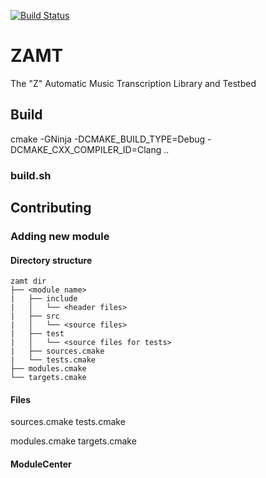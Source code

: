 [![Build Status](https://travis-ci.com/gerazo/zamt.svg?branch=master)](https://travis-ci.com/gerazo/zamt)

# ZAMT

The "Z" Automatic Music Transcription Library and Testbed

## Build

cmake -GNinja -DCMAKE_BUILD_TYPE=Debug -DCMAKE_CXX_COMPILER_ID=Clang ..

### build.sh

## Contributing

### Adding new module

#### Directory structure

    zamt dir
    ├── <module name>
    |   ├── include
    |   │   └── <header files>
    |   ├── src
    |   │   └── <source files>
    |   ├── test
    |   │   └── <source files for tests>
    |   ├── sources.cmake
    |   └── tests.cmake
    ├── modules.cmake
    └── targets.cmake

#### Files

sources.cmake
tests.cmake

modules.cmake
targets.cmake

#### ModuleCenter
